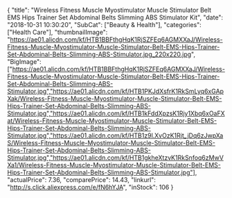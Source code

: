 {
	"title": "Wireless Fitness Muscle Myostimulator Muscle Stimulator Belt EMS Hips Trainer Set Abdominal Belts Slimming ABS Stimulator Kit",
	"date": "2018-10-31 10:30:20",
	"SubCat": ["Beauty & Health"],
	"categories": ["Health Care"],
	"thumbnailImage": "https://ae01.alicdn.com/kf/HTB1BBFthgHqK1RjSZFEq6AGMXXaJ/Wireless-Fitness-Muscle-Myostimulator-Muscle-Stimulator-Belt-EMS-Hips-Trainer-Set-Abdominal-Belts-Slimming-ABS-Stimulator.jpg_220x220.jpg",
	"BigImage": ["https://ae01.alicdn.com/kf/HTB1BBFthgHqK1RjSZFEq6AGMXXaJ/Wireless-Fitness-Muscle-Myostimulator-Muscle-Stimulator-Belt-EMS-Hips-Trainer-Set-Abdominal-Belts-Slimming-ABS-Stimulator.jpg","https://ae01.alicdn.com/kf/HTB1PKJdXsfrK1RkSmLyq6xGApXak/Wireless-Fitness-Muscle-Myostimulator-Muscle-Stimulator-Belt-EMS-Hips-Trainer-Set-Abdominal-Belts-Slimming-ABS-Stimulator.jpg","https://ae01.alicdn.com/kf/HTB1kFddXpzsK1Rjy1Xbq6xOaFXat/Wireless-Fitness-Muscle-Myostimulator-Muscle-Stimulator-Belt-EMS-Hips-Trainer-Set-Abdominal-Belts-Slimming-ABS-Stimulator.jpg","https://ae01.alicdn.com/kf/HTB1z9l.XvOzK1Rjt_jDq6zJwpXaS/Wireless-Fitness-Muscle-Myostimulator-Muscle-Stimulator-Belt-EMS-Hips-Trainer-Set-Abdominal-Belts-Slimming-ABS-Stimulator.jpg","https://ae01.alicdn.com/kf/HTB1gkheXtzvK1RkSnfoq6zMwVXa1/Wireless-Fitness-Muscle-Myostimulator-Muscle-Stimulator-Belt-EMS-Hips-Trainer-Set-Abdominal-Belts-Slimming-ABS-Stimulator.jpg"],
	"actualPrice": 7.36,
	"comparePrice": 14.43,
	"linkurl": "http://s.click.aliexpress.com/e/fN6hYJA",
	"inStock": 106
}
